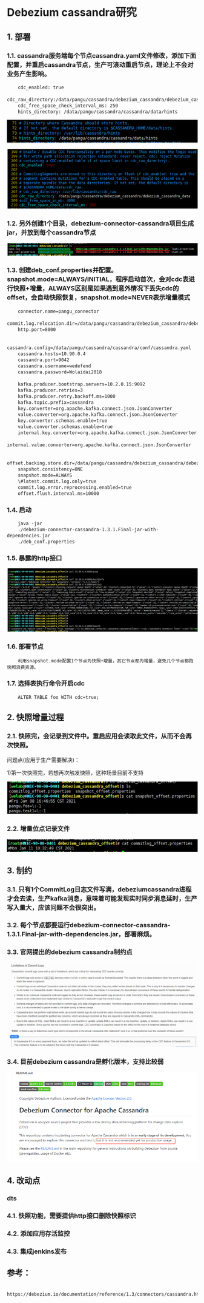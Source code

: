 # Debezium cassandra研究

## 1.  部署

### 1.1.  cassandra服务端每个节点cassandra.yaml文件修改，添加下面配置，并重启cassandra节点，生产可滚动重启节点，理论上不会对业务产生影响。
        cdc_enabled: true
        cdc_raw_directory:/data/pangu/cassandra/debezium_cassandra/debezium_cassandra_data
        cdc_free_space_check_interval_ms: 250
        hints_directory: /data/pangu/cassandra/cassandra/data/hints
        
![](media/cassandra/image2.png)
      
![](media/cassandra/image1.png)

### 1.2.  另外创建1个目录，debezium-connector-cassandra项目生成jar，并放到每个cassandra节点

![](media/cassandra/image3.png)

### 1.3.  创建deb_conf.properties并配置。snapshot.mode=ALWAYS/INITIAL，程序启动首次，会对cdc表进行快照+增量，ALWAYS区别是如果遇到意外情况下丢失cdc的offset，会自动快照恢复，snapshot.mode=NEVER表示增量模式

        connector.name=pangu_connector
        commit.log.relocation.dir=/data/pangu/cassandra/debezium_cassandra/debezium_cassandra_data/
        http.port=8000
        
        cassandra.config=/data/pangu/cassandra/cassandra/conf/cassandra.yaml
        cassandra.hosts=10.90.0.4
        cassandra.port=9042
        cassandra.username=wedefend
        cassandra.password=Wolaidai2018

        kafka.producer.bootstrap.servers=10.2.0.15:9092
        kafka.producer.retries=3
        kafka.producer.retry.backoff.ms=1000
        kafka.topic.prefix=cassandra
        key.converter=org.apache.kafka.connect.json.JsonConverter
        value.converter=org.apache.kafka.connect.json.JsonConverter
        key.converter.schemas.enable=true
        value.converter.schemas.enable=true
        internal.key.converter=org.apache.kafka.connect.json.JsonConverter
        internal.value.converter=org.apache.kafka.connect.json.JsonConverter
        
        offset.backing.store.dir=/data/pangu/cassandra/debezium_cassandra/debezium_cassandra_offset/
        snapshot.consistency=ONE
        snapshot.mode=ALWAYS
        \#latest.commit.log.only=true
        commit.log.error.reprocessing.enabled=true
        offset.flush.interval.ms=10000

### 1.4.  启动

        java -jar
        ./debezium-connector-cassandra-1.3.1.Final-jar-with-dependencies.jar
        ./deb_conf.properties

### 1.5.  暴露的http接口

![](media/cassandra/image9.png)

### 1.6.  部署节点

        利用snapshot.mode配置1个节点为快照+增量，其它节点都为增量，避免几个节点都跑快照浪费资源。

### 1.7.  选择表执行命令开启cdc

        ALTER TABLE foo WITH cdc=true;

## 2.  快照增量过程

### 2.1.  快照完，会记录到文件中。重启应用会读取此文件，从而不会再次快照。

问题点(应用于生产需要解决)：

1)第一次快照完，若想再次触发快照，这种场景目前不支持

![](media/cassandra/image4.png)

### 2.2.  增量位点记录文件

![](media/cassandra/image5.png)

## 3.  制约

### 3.1.  只有1个CommitLog日志文件写满，debeziumcassandra进程才会去读，生产kafka消息，意味着可能发现实时同步消息延时，生产写入量大，应该问题不会很突出。

### 3.2.  每个节点都要运行debezium-connector-cassandra-1.3.1.Final-jar-with-dependencies.jar，部署麻烦。

### 3.3.  官网提出的debezium cassandra制约点

![](media/cassandra/image7.png)

### 3.4.  目前debezium cassandra是孵化版本，支持比较弱

![](media/cassandra/image8.png)

## 4.  改动点
### dts
### 4.1.  快照功能，需要提供http接口删除快照标识
### 4.2.  添加应用存活监控
### 4.3.  集成jenkins发布

## 参考：

        https://debezium.io/documentation/reference/1.3/connectors/cassandra.html
